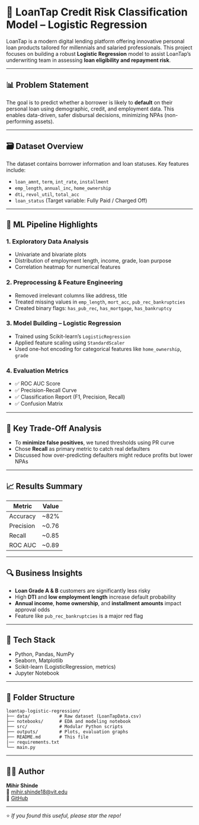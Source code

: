 # 💼 LoanTap Credit Risk Classification Model – Logistic Regression

LoanTap is a modern digital lending platform offering innovative personal loan products tailored for millennials and salaried professionals. This project focuses on building a robust **Logistic Regression** model to assist LoanTap’s underwriting team in assessing **loan eligibility and repayment risk**.

---

## 📊 Problem Statement

The goal is to predict whether a borrower is likely to **default** on their personal loan using demographic, credit, and employment data. This enables data-driven, safer disbursal decisions, minimizing NPAs (non-performing assets).

---

## 🗃️ Dataset Overview

The dataset contains borrower information and loan statuses. Key features include:

- `loan_amnt`, `term`, `int_rate`, `installment`
- `emp_length`, `annual_inc`, `home_ownership`
- `dti`, `revol_util`, `total_acc`
- `loan_status` (Target variable: Fully Paid / Charged Off)

---

## 🧠 ML Pipeline Highlights

### 1. Exploratory Data Analysis
- Univariate and bivariate plots
- Distribution of employment length, income, grade, loan purpose
- Correlation heatmap for numerical features

### 2. Preprocessing & Feature Engineering
- Removed irrelevant columns like address, title
- Treated missing values in `emp_length`, `mort_acc`, `pub_rec_bankruptcies`
- Created binary flags: `has_pub_rec`, `has_mortgage`, `has_bankruptcy`

### 3. Model Building – Logistic Regression
- Trained using Scikit-learn’s `LogisticRegression`
- Applied feature scaling using `StandardScaler`
- Used one-hot encoding for categorical features like `home_ownership`, `grade`

### 4. Evaluation Metrics
- ✅ ROC AUC Score
- ✅ Precision-Recall Curve
- ✅ Classification Report (F1, Precision, Recall)
- ✅ Confusion Matrix

---

## 🎯 Key Trade-Off Analysis

- To **minimize false positives**, we tuned thresholds using PR curve
- Chose **Recall** as primary metric to catch real defaulters
- Discussed how over-predicting defaulters might reduce profits but lower NPAs

---

## 📈 Results Summary

| Metric     | Value |
|------------|-------|
| Accuracy   | ~82%  |
| Precision  | ~0.76 |
| Recall     | ~0.85 |
| ROC AUC    | ~0.89 |

---

## 🔍 Business Insights

- **Loan Grade A & B** customers are significantly less risky
- High **DTI** and **low employment length** increase default probability
- **Annual income**, **home ownership**, and **installment amounts** impact approval odds
- Feature like `pub_rec_bankruptcies` is a major red flag

---

## 🚀 Tech Stack

- Python, Pandas, NumPy
- Seaborn, Matplotlib
- Scikit-learn (LogisticRegression, metrics)
- Jupyter Notebook

---

## 📂 Folder Structure

```
loantap-logistic-regression/
├── data/           # Raw dataset (LoanTapData.csv)
├── notebooks/      # EDA and modeling notebook
├── src/            # Modular Python scripts
├── outputs/        # Plots, evaluation graphs
├── README.md       # This file
|── requirements.txt
└── main.py
```

---

## 🙋‍♂️ Author

**Mihir Shinde**  
📧 mihir.shinde18@vit.edu  
🐙 [GitHub](https://github.com/mihirshinde199)

---

⭐ _If you found this useful, please star the repo!_
